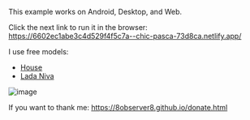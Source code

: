 This example works on Android, Desktop, and Web.

Click the next link to run it in the browser: https://6602ec1abe3c4d529f4f5c7a--chic-pasca-73d8ca.netlify.app/

I use free models:
- [House](https://www.turbosquid.com/3d-models/old-house-obj-free/924635)
- [Lada Niva](https://sketchfab.com/3d-models/low-poly-lada-niva-b67df18b55ab497ba30cdbd6be7dee19)

![image](https://github.com/8Observer8/load-3d-models-dae-openglwindow-opengles2-qt6-cpp/assets/3908473/d57f8c7e-3f27-4d99-bf92-fe2502bd5ea5)

If you want to thank me: https://8observer8.github.io/donate.html
